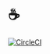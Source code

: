# ☕️
[![CircleCI](https://circleci.com/gh/jamescmartinez/gather.svg?style=svg)](https://circleci.com/gh/jamescmartinez/gather)